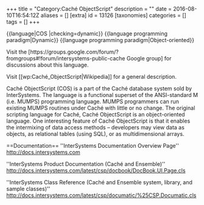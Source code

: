 +++
title = "Category:Caché ObjectScript"
description = ""
date = 2016-08-10T16:54:12Z
aliases = []
[extra]
id = 13126
[taxonomies]
categories = []
tags = []
+++

{{language|COS
|checking=dynamic}}
{{language programming paradigm|Dynamic}}
{{language programming paradigm|Object-oriented}}

<p>Visit the [https://groups.google.com/forum/?fromgroups#!forum/intersystems-public-cache Google group] for discussions about this language.</p>

<p>Visit [[wp:Caché_ObjectScript|Wikipedia]] for a general description.</p>

<p>Caché ObjectScript (COS) is a part of the Caché database system sold by InterSystems. The language is a functional superset of the ANSI-standard M (i.e. MUMPS) programming language. MUMPS programmers can run existing MUMPS routines under Caché with little or no change.  The original scripting language for Caché, Caché ObjectScript is an object-oriented language. One interesting feature of Caché ObjectScript is that it enables the intermixing of data access methods – developers may view data as objects, as relational tables (using SQL), or as multidimensional arrays.
</p>

==Documentation==
''InterSystems Documentation Overview Page''<br />
http://docs.intersystems.com

''InterSystems Product Documentation (Cach&eacute; and Ensemble)''<br />
http://docs.intersystems.com/latest/csp/docbook/DocBook.UI.Page.cls

''InterSystems Class Reference (Cach&eacute; and Ensemble system, library, and sample classes)''<br />
http://docs.intersystems.com/latest/csp/documatic/%25CSP.Documatic.cls
